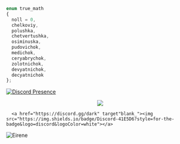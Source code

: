 ```js
enum true_math
{
  noll = 0,
  chelkoviy,
  polushka,
  chetvertushka,
  osiminuska,
  pudovichok,
  medichok,
  ceryabrychok,
  zolotnichok,
  devyatnichok,
  decyatnichok
};
```

[![Discord Presence](https://lanyard-profile-readme.vercel.app/api/628819243051515935)](https://discord.com/users/628819243051515935)

<p align="center">
     <a href="https://www.instagram.com/eirenexd" target"blank_"><img src="https://img.shields.io/badge/INSTAGRAM%20-DC3175.svg?&style=for-the-badge&logo=instagram&logoColor=white"></a>
       
      <a href="https://discord.gg/dark" target"blank_"><img src="https://img.shields.io/badge/Discord-41E5D6?style=for-the-badge&logo=discord&logoColor=white"></a>

</p>
                            

<img src="https://komarev.com/ghpvc/?username=Eirxne&label=Ziyaretçi%20Sayısı&color=351c75" alt="Eirene" />

